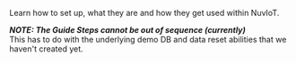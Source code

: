 Learn how to set up, what they are and how they get used within NuvIoT.  

**_NOTE:  The Guide Steps cannot be out of sequence (currently)_**  
This has to do with the underlying demo DB and data reset abilities that we haven't created yet.
